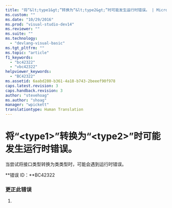 ```yaml
---
title: "将“&lt;type1&gt;”转换为“&lt;type2&gt;”时可能发生运行时错误。 | Microsoft Docs"
ms.custom: ""
ms.date: "10/29/2016"
ms.prod: "visual-studio-dev14"
ms.reviewer: ""
ms.suite: ""
ms.technology: 
  - "devlang-visual-basic"
ms.tgt_pltfrm: ""
ms.topic: "article"
f1_keywords: 
  - "bc42322"
  - "vbc42322"
helpviewer_keywords: 
  - "BC42322"
ms.assetid: 6aabd280-b361-4a18-b743-2beeef90f978
caps.latest.revision: 3
caps.handback.revision: 3
author: "stevehoag"
ms.author: "shoag"
manager: "wpickett"
translationtype: Human Translation
---
```

# 将“&lt;type1&gt;”转换为“&lt;type2&gt;”时可能发生运行时错误。
当尝试将接口类型转换为类类型时，可能会遇到运行时错误。  
  
 **错误 ID：**BC42322  
  
### 更正此错误  
  
1.